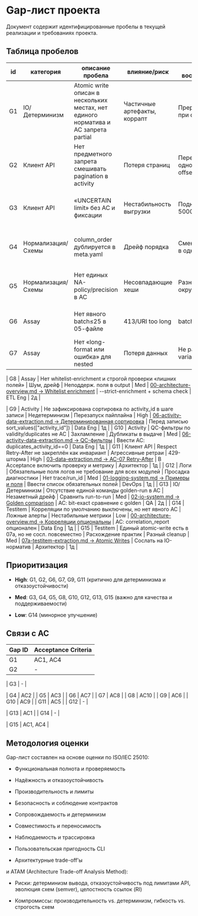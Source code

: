 # Gap-лист проекта

Документ содержит идентифицированные пробелы в текущей реализации и требованиях проекта.

## Таблица пробелов

| id | категория | описание пробела | влияние/риск | как воспроизвести | приоритет | ref | предложенное исправление | владелец | ETA |
|---|---|---|---|---|---|---|---|---|---|
| G1 | IO/Детерминизм | Atomic write описан в нескольких местах, нет единого норматива и AC запрета partial | Частичные артефакты, коррапт | Прервать запись при ошибке | High | [02-io-system.md → Протокол Atomic Write](requirements/02-io-system.md#протокол-atomic-write) | Вынести единый раздел и сослаться из всех пайплайнов; добавить AC | Архитектор | 2д |
| G2 | Клиент API | Нет предметного запрета смешивать pagination в activity | Потеря страниц | Передать одновременно offset+cursor | High | [03-data-extraction.md → Валидация стратегии](requirements/03-data-extraction.md#запрет-смешивания-стратегий) | Добавить «только offset» в 06-activity с AC | Вед. инженер | 1д |
| G3 | Клиент API | «UNCERTAIN limit» без AC и фиксации | Нестабильность выгрузки | Поднять limit до 5000 | Med | [06-activity-data-extraction.md → UNCERTAIN](requirements/06-activity-data-extraction.md#⚠️-uncertain-максимальный-limit) | Добавить бинарный поиск лимита и зафиксировать результат | Data Eng | 2д |
| G4 | Нормализация/Схемы | column_order дублируется в meta.yaml | Дрейф порядка | Сменить порядок в одном месте | High | [04-normalization-validation.md → Хранение column_order](requirements/04-normalization-validation.md#хранение-column_order-в-схеме) | Источник истины — схема; meta.yaml только копия | Архитектор | 1д |
| G5 | Нормализация/Схемы | Нет единых NA-policy/precision в AC | Несовпадающие хеши | Разные округления | Med | [04-normalization-validation.md → precision_map](requirements/04-normalization-validation.md#метрики-precision) | Ввести precision_policy и NA-policy как инварианты | Data Eng | 2д |
| G6 | Assay | Нет явного batch≤25 в 05-файле | 413/URI too long | batch=100 | High | [00-architecture-overview.md → Assay batch](requirements/00-architecture-overview.md#конфигурация) | Добавить требование и валидацию конфига | ETL Eng | 1д |
| G7 | Assay | Нет «long-format или ошибка» для nested | Потеря данных | Не раскрыть variant_sequences | High | [00-architecture-overview.md → Long format](requirements/00-architecture-overview.md) | Ввести expand_* функции и AC | ETL Eng | 2д |

| G8 | Assay | Нет whitelist-enrichment и строгой проверки «лишних полей» | Шум, дрейф | Неподдерж. поля в output | Med | [00-architecture-overview.md → Whitelist enrichment](requirements/00-architecture-overview.md) | --strict-enrichment + schema check | ETL Eng | 2д |

| G9 | Activity | Не зафиксирована сортировка по activity_id в шаге записи | Недетерминизм | Перезапуск пайплайна | High | [06-activity-data-extraction.md → Детерминированная сортировка](requirements/06-activity-data-extraction.md#детерминизм) | Перед записью sort_values(["activity_id"]) | Data Eng | 1д |
| G10 | Activity | QC-фильтры по validity/duplicates не AC | Захламление | Дубликаты в выдаче | Med | [06-activity-data-extraction.md → QC-фильтры](requirements/06-activity-data-extraction.md#11-quality-control) | Ввести AC: duplicates_activity_id==0 | Data Eng | 1д |
| G11 | Клиент API | Respect Retry-After не закреплён как инвариант | Агрессивные ретраи | 429-шторма | High | [03-data-extraction.md → AC-07 Retry-After](requirements/03-data-extraction.md#ac-07-respect-retry-after-429) | В Acceptance включить проверку и метрику | Архитектор | 1д |
| G12 | Логи | Обязательные поля логов не требование для всех модулей | Просадка диагностики | Нет trace/run_id | Med | [01-logging-system.md → Примеры и поля](requirements/01-logging-system.md) | Ввести список обязательных полей | DevOps | 1д |
| G13 | IO/Детерминизм | Отсутствие единой команды golden-run в AC | Незаметный дрейф | Сравнить run-to-run | Med | [02-io-system.md → Golden comparison](requirements/02-io-system.md#сценарий-golden-run) | AC: bit-exact сравнение с golden | QA | 2д |
| G14 | Testitem | Корреляции по умолчанию выключены, но нет явного AC | Ложные алерты | Нестабильные метрики | Low | [00-architecture-overview.md → Корреляции опциональны](requirements/00-architecture-overview.md) | AC: correlation_report опционален | Data Eng | 1д |
| G15 | Testitem | Единый atomic-write есть в 07a, но не сосл. повсеместно | Расхождение практик | Разный cleanup | Med | [07a-testitem-extraction.md → Atomic Writes](requirements/07a-testitem-extraction.md) | Сослать на IO-норматив | Архитектор | 1д |

## Приоритизация

- **High**: G1, G2, G6, G7, G9, G11 (критично для детерминизма и отказоустойчивости)

- **Med**: G3, G4, G5, G8, G10, G12, G13, G15 (важно для качества и поддерживаемости)

- **Low**: G14 (минорное улучшение)

## Связи с AC

| Gap ID | Acceptance Criteria |
|--------|-------------------|
| G1 | AC1, AC4 |
| G2 | - |

| G3 | - |

| G4 | AC2 |
| G5 | AC3 |
| G6 | AC7 |
| G7 | AC8 |
| G8 | AC10 |
| G9 | AC6 |
| G10 | AC9 |
| G11 | AC5 |
| G12 | - |

| G13 | AC1 |
| G14 | - |

| G15 | AC1, AC4 |

## Методология оценки

Gap-лист составлен на основе оценки по ISO/IEC 25010:

- Функциональная полнота и проверяемость

- Надёжность и отказоустойчивость

- Производительность и лимиты

- Безопасность и соблюдение контрактов

- Сопровождаемость и детерминизм

- Совместимость и переносимость

- Наблюдаемость и трассировка

- Пользовательская пригодность CLI

- Архитектурные trade-off'ы

и ATAM (Architecture Trade-off Analysis Method):

- Риски: детерминизм вывода, отказоустойчивость под лимитами API, эволюция схем (semver), целостность ссылок (RI)

- Компромиссы: производительность vs. детерминизм, гибкость vs. строгость схем

